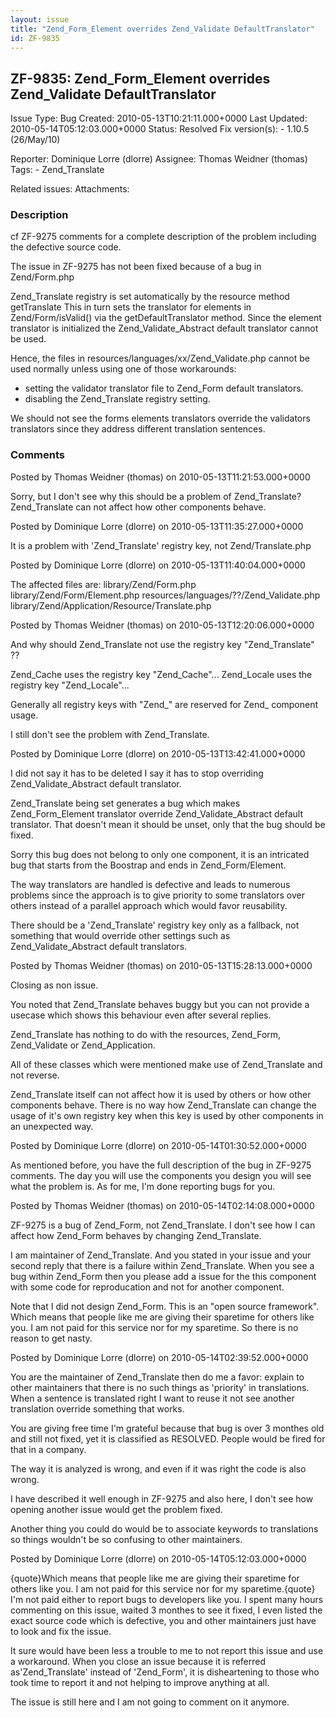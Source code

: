 ```yaml
---
layout: issue
title: "Zend_Form_Element overrides Zend_Validate DefaultTranslator"
id: ZF-9835
---
```


ZF-9835: Zend\_Form\_Element overrides Zend\_Validate DefaultTranslator
-----------------------------------------------------------------------

 Issue Type: Bug Created: 2010-05-13T10:21:11.000+0000 Last Updated: 2010-05-14T05:12:03.000+0000 Status: Resolved Fix version(s): - 1.10.5 (26/May/10)
 
 Reporter:  Dominique Lorre (dlorre)  Assignee:  Thomas Weidner (thomas)  Tags: - Zend\_Translate
 
 Related issues: 
 Attachments: 
### Description

cf ZF-9275 comments for a complete description of the problem including the defective source code.

The issue in ZF-9275 has not been fixed because of a bug in Zend/Form.php

Zend\_Translate registry is set automatically by the resource method getTranslate This in turn sets the translator for elements in Zend/Form/isValid() via the getDefaultTranslator method. Since the element translator is initialized the Zend\_Validate\_Abstract default translator cannot be used.

Hence, the files in resources/languages/xx/Zend\_Validate.php cannot be used normally unless using one of those workarounds:

- setting the validator translator file to Zend\_Form default translators.
- disabling the Zend\_Translate registry setting.

We should not see the forms elements translators override the validators translators since they address different translation sentences.

 

 

### Comments

Posted by Thomas Weidner (thomas) on 2010-05-13T11:21:53.000+0000

Sorry, but I don't see why this should be a problem of Zend\_Translate? Zend\_Translate can not affect how other components behave.

 

 

Posted by Dominique Lorre (dlorre) on 2010-05-13T11:35:27.000+0000

It is a problem with 'Zend\_Translate' registry key, not Zend/Translate.php

 

 

Posted by Dominique Lorre (dlorre) on 2010-05-13T11:40:04.000+0000

The affected files are: library/Zend/Form.php library/Zend/Form/Element.php resources/languages/??/Zend\_Validate.php library/Zend/Application/Resource/Translate.php

 

 

Posted by Thomas Weidner (thomas) on 2010-05-13T12:20:06.000+0000

And why should Zend\_Translate not use the registry key "Zend\_Translate" ??

Zend\_Cache uses the registry key "Zend\_Cache"... Zend\_Locale uses the registry key "Zend\_Locale"...

Generally all registry keys with "Zend\_" are reserved for Zend\_ component usage.

I still don't see the problem with Zend\_Translate.

 

 

Posted by Dominique Lorre (dlorre) on 2010-05-13T13:42:41.000+0000

I did not say it has to be deleted I say it has to stop overriding Zend\_Validate\_Abstract default translator.

Zend\_Translate being set generates a bug which makes Zend\_Form\_Element translator override Zend\_Validate\_Abstract default translator. That doesn't mean it should be unset, only that the bug should be fixed.

Sorry this bug does not belong to only one component, it is an intricated bug that starts from the Boostrap and ends in Zend\_Form/Element.

The way translators are handled is defective and leads to numerous problems since the approach is to give priority to some translators over others instead of a parallel approach which would favor reusability.

There should be a 'Zend\_Translate' registry key only as a fallback, not something that would override other settings such as Zend\_Validate\_Abstract default translators.

 

 

Posted by Thomas Weidner (thomas) on 2010-05-13T15:28:13.000+0000

Closing as non issue.

You noted that Zend\_Translate behaves buggy but you can not provide a usecase which shows this behaviour even after several replies.

Zend\_Translate has nothing to do with the resources, Zend\_Form, Zend\_Validate or Zend\_Application.

All of these classes which were mentioned make use of Zend\_Translate and not reverse.

Zend\_Translate itself can not affect how it is used by others or how other components behave. There is no way how Zend\_Translate can change the usage of it's own registry key when this key is used by other components in an unexpected way.

 

 

Posted by Dominique Lorre (dlorre) on 2010-05-14T01:30:52.000+0000

As mentioned before, you have the full description of the bug in ZF-9275 comments. The day you will use the components you design you will see what the problem is. As for me, I'm done reporting bugs for you.

 

 

Posted by Thomas Weidner (thomas) on 2010-05-14T02:14:08.000+0000

ZF-9275 is a bug of Zend\_Form, not Zend\_Translate. I don't see how I can affect how Zend\_Form behaves by changing Zend\_Translate.

I am maintainer of Zend\_Translate. And you stated in your issue and your second reply that there is a failure within Zend\_Translate. When you see a bug within Zend\_Form then you please add a issue for the this component with some code for reproducation and not for another component.

Note that I did not design Zend\_Form. This is an "open source framework". Which means that people like me are giving their sparetime for others like you. I am not paid for this service nor for my sparetime. So there is no reason to get nasty.

 

 

Posted by Dominique Lorre (dlorre) on 2010-05-14T02:39:52.000+0000

You are the maintainer of Zend\_Translate then do me a favor: explain to other maintainers that there is no such things as 'priority' in translations. When a sentence is translated right I want to reuse it not see another translation override something that works.

You are giving free time I'm grateful because that bug is over 3 monthes old and still not fixed, yet it is classified as RESOLVED. People would be fired for that in a company.

The way it is analyzed is wrong, and even if it was right the code is also wrong.

I have described it well enough in ZF-9275 and also here, I don't see how opening another issue would get the problem fixed.

Another thing you could do would be to associate keywords to translations so things wouldn't be so confusing to other maintainers.

 

 

Posted by Dominique Lorre (dlorre) on 2010-05-14T05:12:03.000+0000

{quote}Which means that people like me are giving their sparetime for others like you. I am not paid for this service nor for my sparetime.{quote} I'm not paid either to report bugs to developers like you. I spent many hours commenting on this issue, waited 3 monthes to see it fixed, I even listed the exact source code which is defective, you and other maintainers just have to look and fix the issue.

It sure would have been less a trouble to me to not report this issue and use a workaround. When you close an issue because it is referred as'Zend\_Translate' instead of 'Zend\_Form', it is disheartening to those who took time to report it and not helping to improve anything at all.

The issue is still here and I am not going to comment on it anymore.

 

 